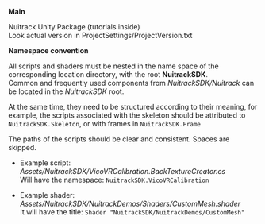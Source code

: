 **Main**

Nuitrack Unity Package (tutorials inside)  
Look actual version in ProjectSettings/ProjectVersion.txt

**Namespace convention**

All scripts and shaders must be nested in the name space of the corresponding location directory, with the root **NuitrackSDK**.  
Common and frequently used components from _NuitrackSDK/Nuitrack_ can be located in the _NuitrackSDK_ root.

At the same time, they need to be structured according to their meaning, for example, the scripts associated with the skeleton should be attributed to `NuitrackSDK.Skeleton`, or with frames in `NuitrackSDK.Frame`

The paths of the scripts should be clear and consistent. Spaces are skipped.

- Example script: _Assets/NuitrackSDK/VicoVRCalibration.BackTextureCreator.cs_  
Will have the namespace: `NuitrackSDK.VicoVRCalibration`


- Example shader: _Assets/NuitrackSDK/NuitrackDemos/Shaders/CustomMesh.shader_  
It will have the title: `Shader "NuitrackSDK/NuitrackDemos/CustomMesh"`
